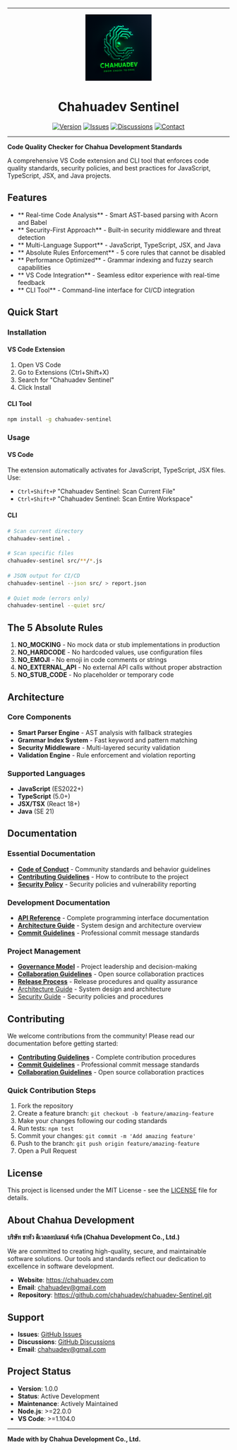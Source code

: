 
---

<div align="center">
  <img src="https://raw.githubusercontent.com/chahuadev/chahuadev/main/icon.png" alt="Chahuadev Framework" width="150"/>
  <h1> Chahuadev Sentinel</h1>

[![Version](https://img.shields.io/badge/version-1.0.0-blue?style=for-the-badge)](https://github.com/chahuadev/chahuadev-emoji-cleaner-tool)
[![Issues](https://img.shields.io/badge/Report_Issues-GitHub_Issues-red?style=for-the-badge&logo=github)](https://github.com/chahuadev/chahuadev-Sentinel/issues)
[![Discussions](https://img.shields.io/badge/Feature_Requests-GitHub_Discussions-blue?style=for-the-badge&logo=github)](https://github.com/chahuadev/chahuadev-Sentinel/discussions)
[![Contact](https://img.shields.io/badge/Contact-chahuadev@gmail.com-green?style=for-the-badge&logo=gmail)](mailto:chahuadev@gmail.com)

</div>

---

**Code Quality Checker for Chahua Development Standards**

A comprehensive VS Code extension and CLI tool that enforces code quality standards, security policies, and best practices for JavaScript, TypeScript, JSX, and Java projects.

##  Features

- ** Real-time Code Analysis** - Smart AST-based parsing with Acorn and Babel
- ** Security-First Approach** - Built-in security middleware and threat detection
- ** Multi-Language Support** - JavaScript, TypeScript, JSX, and Java
- ** Absolute Rules Enforcement** - 5 core rules that cannot be disabled
- ** Performance Optimized** - Grammar indexing and fuzzy search capabilities
- ** VS Code Integration** - Seamless editor experience with real-time feedback
- ** CLI Tool** - Command-line interface for CI/CD integration

##  Quick Start

### Installation

#### VS Code Extension
1. Open VS Code
2. Go to Extensions (Ctrl+Shift+X)
3. Search for "Chahuadev Sentinel"
4. Click Install

#### CLI Tool
```bash
npm install -g chahuadev-sentinel
```

### Usage

#### VS Code
The extension automatically activates for JavaScript, TypeScript, JSX files. Use:
- `Ctrl+Shift+P`  "Chahuadev Sentinel: Scan Current File"
- `Ctrl+Shift+P`  "Chahuadev Sentinel: Scan Entire Workspace"

#### CLI
```bash
# Scan current directory
chahuadev-sentinel .

# Scan specific files
chahuadev-sentinel src/**/*.js

# JSON output for CI/CD
chahuadev-sentinel --json src/ > report.json

# Quiet mode (errors only)
chahuadev-sentinel --quiet src/
```

##  The 5 Absolute Rules

1. **NO_MOCKING** - No mock data or stub implementations in production
2. **NO_HARDCODE** - No hardcoded values, use configuration files
3. **NO_EMOJI** - No emoji in code comments or strings
4. **NO_EXTERNAL_API** - No external API calls without proper abstraction
5. **NO_STUB_CODE** - No placeholder or temporary code

##  Architecture

### Core Components

- **Smart Parser Engine** - AST analysis with fallback strategies
- **Grammar Index System** - Fast keyword and pattern matching
- **Security Middleware** - Multi-layered security validation
- **Validation Engine** - Rule enforcement and violation reporting

### Supported Languages

- **JavaScript** (ES2022+)
- **TypeScript** (5.0+)
- **JSX/TSX** (React 18+)
- **Java** (SE 21)

##  Documentation

### Essential Documentation
- **[Code of Conduct](docs/CODE_OF_CONDUCT.md)** - Community standards and behavior guidelines
- **[Contributing Guidelines](docs/CONTRIBUTING.md)** - How to contribute to the project
- **[Security Policy](docs/SECURITY.md)** - Security policies and vulnerability reporting

### Development Documentation
- **[API Reference](docs/API.md)** - Complete programming interface documentation
- **[Architecture Guide](docs/ARCHITECTURE.md)** - System design and architecture overview
- **[Commit Guidelines](docs/COMMIT_GUIDELINES.md)** - Professional commit message standards

### Project Management
- **[Governance Model](docs/GOVERNANCE.md)** - Project leadership and decision-making
- **[Collaboration Guidelines](docs/COLLABORATION.md)** - Open source collaboration practices
- **[Release Process](docs/RELEASE_PROCESS.md)** - Release procedures and quality assurance
- [Architecture Guide](docs/ARCHITECTURE.md) - System design and architecture
- [Security Guide](docs/SECURITY.md) - Security policies and procedures

##  Contributing

We welcome contributions from the community! Please read our documentation before getting started:

- **[Contributing Guidelines](docs/CONTRIBUTING.md)** - Complete contribution procedures
- **[Commit Guidelines](docs/COMMIT_GUIDELINES.md)** - Professional commit message standards  
- **[Collaboration Guidelines](docs/COLLABORATION.md)** - Open source collaboration practices

### Quick Contribution Steps

1. Fork the repository
2. Create a feature branch: `git checkout -b feature/amazing-feature`
3. Make your changes following our coding standards
4. Run tests: `npm test`
5. Commit your changes: `git commit -m 'Add amazing feature'`
6. Push to the branch: `git push origin feature/amazing-feature`
7. Open a Pull Request

##  License

This project is licensed under the MIT License - see the [LICENSE](LICENSE) file for details.

##  About Chahua Development

**บริษัท ชาหัว ดีเวลลอปเมนต์ จำกัด (Chahua Development Co., Ltd.)**

We are committed to creating high-quality, secure, and maintainable software solutions. Our tools and standards reflect our dedication to excellence in software development.

- **Website**: https://chahuadev.com
- **Email**: chahuadev@gmail.com
- **Repository**: https://github.com/chahuadev/chahuadev-Sentinel.git

##  Support

- **Issues**: [GitHub Issues](https://github.com/chahuadev/chahuadev-Sentinel/issues)
- **Discussions**: [GitHub Discussions](https://github.com/chahuadev/chahuadev-Sentinel/discussions)
- **Email**: chahuadev@gmail.com

##  Project Status

- **Version**: 1.0.0
- **Status**: Active Development
- **Maintenance**: Actively Maintained
- **Node.js**: >=22.0.0
- **VS Code**: >=1.104.0

---

**Made with  by Chahua Development Co., Ltd.**